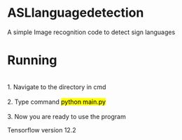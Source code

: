 # ASLlanguagedetection
A simple Image recognition code to detect sign languages

<h1> Running </h1>
<br>1. Navigate to the directory in cmd  <br/>
<br>2. Type command <mark>python main.py</mark><br/>
<br>3. Now you are ready to use the program <br/>


Tensorflow version 12.2
